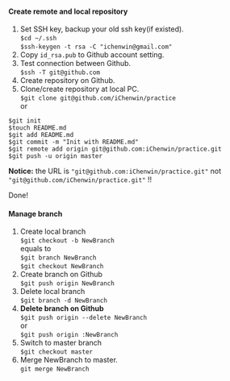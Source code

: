 #### Create remote and local repository
1. Set SSH key, backup your old ssh key(if existed).  
`$cd ~/.ssh`  
`$ssh-keygen -t rsa -C "ichenwin@gmail.com"`
2. Copy `id_rsa.pub` to Github account setting.
3. Test connection between Github.  
`$ssh -T git@github.com`
4. Create repository on Github.
5. Clone/create repository at local PC.  
`$git clone git@github.com/iChenwin/practice`  
or
```
$git init
$touch README.md
$git add README.md
$git commit -m "Init with README.md"
$git remote add origin git@github.com:iChenwin/practice.git
$git push -u origin master
```
**Notice:** the URL is `"git@github.com:iChenwin/practice.git"` not `"git@github.com/iChenwin/practice.git"` !!

Done!
#### Manage branch
1. Create local branch  
`$git checkout -b NewBranch`  
equals to  
`$git branch NewBranch`  
`$git checkout NewBranch`
2. Create branch on Github  
`$git push origin NewBranch`
3. Delete local branch  
`$git branch -d NewBranch`
4. **Delete branch on Github**  
`$git push origin --delete NewBranch`  
or  
`$git push origin :NewBranch`
5. Switch to master branch  
`$git checkout master`
6. Merge NewBranch to master.  
`git merge NewBranch`
